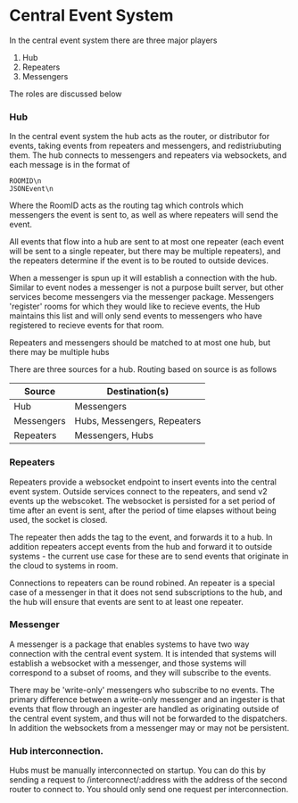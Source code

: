 # Central Event System

In the central event system there are three major players

1. Hub 
2. Repeaters
3. Messengers

The roles are discussed below

### Hub

In the central event system the hub acts as the router, or distributor for events, taking events from repeaters and messengers, and redistriubuting them. The hub connects to messengers and repeaters via websockets, and each message is in the format of 

```
ROOMID\n
JSONEvent\n
```

Where the RoomID acts as the routing tag which controls which messengers the event is sent to, as well as where repeaters will send the event. 

All events that flow into a hub are sent to at most one repeater (each event will be sent to a single repeater, but there may be multiple repeaters), and the repeaters determine if the event is to be routed to outside devices. 

When a messenger is spun up it will establish a connection with the hub. Similar to event nodes a messenger is not a purpose built server, but other services become messengers via the messenger package. Messengers 'register' rooms for which they would like to recieve events, the Hub maintains this list and will only send events to messengers who have registered to recieve events for that room. 

Repeaters and messengers should be matched to at most one hub, but there may be multiple hubs

There are three sources for a hub. Routing based on source is as follows


|Source|Destination(s)|
|------|--------------|
|Hub|Messengers|
|Messengers|Hubs, Messengers, Repeaters|
|Repeaters|Messengers, Hubs|

### Repeaters

Repeaters provide a websocket endpoint to insert events into the central event system. Outside services connect to the repeaters, and send v2 events up the webscoket. The websocket is persisted for a set period of time after an event is sent, after the period of time elapses without being used, the socket is closed. 

The repeater then adds the tag to the event, and forwards it to a hub. In addition repeaters accept events from the hub and forward it to outside systems - the current use case for these are to send events that originate in the cloud to systems in room. 

Connections to repeaters can be round robined. An repeater is  a special case of a messenger in that it does not send subscriptions to the hub, and the hub will ensure that events are sent to at least one repeater.

### Messenger

A messenger is a package that enables systems to have two way connection with the central event system. It is intended that systems will establish a websocket with a messenger, and those systems will correspond to a subset of rooms, and they will subscribe to the events. 

There may be 'write-only' messengers who subscribe to no events. The primary difference between a write-only messenger and an ingester is that events that flow through an ingester are handled as originating outside of the central event system, and thus will not be forwarded to the dispatchers. In addition the websockets from a messenger may or may not be persistent. 

### Hub interconnection. 

Hubs must be manually interconnected on startup. You can do this by sending a request to /interconnect/:address with the address of the second router to connect to. You should only send one request per interconnection. 
